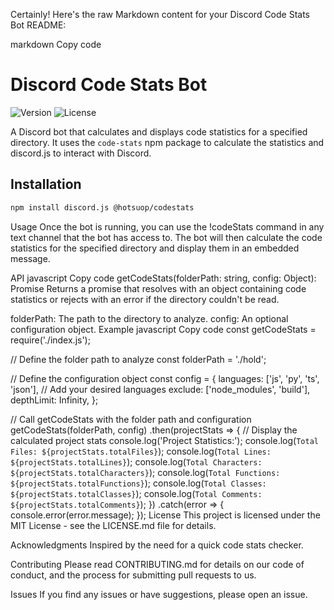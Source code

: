 Certainly! Here's the raw Markdown content for your Discord Code Stats Bot README:

markdown
Copy code
# Discord Code Stats Bot

![Version](https://img.shields.io/badge/version-1.0.0-blue.svg)
![License](https://img.shields.io/badge/license-MIT-green.svg)

A Discord bot that calculates and displays code statistics for a specified directory. It uses the `code-stats` npm package to calculate the statistics and discord.js to interact with Discord.

## Installation

```bash
npm install discord.js @hotsuop/codestats
```
Usage
Once the bot is running, you can use the !codeStats command in any text channel that the bot has access to. The bot will then calculate the code statistics for the specified directory and display them in an embedded message.

API
javascript
Copy code
getCodeStats(folderPath: string, config: Object): Promise<Object>
Returns a promise that resolves with an object containing code statistics or rejects with an error if the directory couldn't be read.

folderPath: The path to the directory to analyze.
config: An optional configuration object.
Example
javascript
Copy code
const getCodeStats = require('./index.js');

// Define the folder path to analyze
const folderPath = './hold';

// Define the configuration object
const config = {
  languages: ['js', 'py', 'ts', 'json'], // Add your desired languages
  exclude: ['node_modules', 'build'],
  depthLimit: Infinity,
};

// Call getCodeStats with the folder path and configuration
getCodeStats(folderPath, config)
  .then(projectStats => {
    // Display the calculated project stats
    console.log('Project Statistics:');
    console.log(`Total Files: ${projectStats.totalFiles}`);
    console.log(`Total Lines: ${projectStats.totalLines}`);
    console.log(`Total Characters: ${projectStats.totalCharacters}`);
    console.log(`Total Functions: ${projectStats.totalFunctions}`);
    console.log(`Total Classes: ${projectStats.totalClasses}`);
    console.log(`Total Comments: ${projectStats.totalComments}`);
  })
  .catch(error => {
    console.error(error.message);
  });
License
This project is licensed under the MIT License - see the LICENSE.md file for details.

Acknowledgments
Inspired by the need for a quick code stats checker.

Contributing
Please read CONTRIBUTING.md for details on our code of conduct, and the process for submitting pull requests to us.

Issues
If you find any issues or have suggestions, please open an issue.
